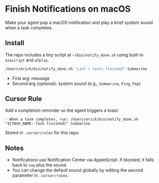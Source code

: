 # Finish Notifications on macOS

Make your agent pop a macOS notification and play a brief system sound when a task completes.

## Install
The repo includes a tiny script at `~/bin/notify_done.sh` using built-in `osascript` and `afplay`.

```bash
/Users/erick/bin/notify_done.sh "Lint + tests finished" Submarine
```

- First arg: message
- Second arg (optional): system sound (e.g., `Submarine`, `Ping`, `Pop`)

## Cursor Rule
Add a completion reminder so the agent triggers a toast:

```
- When a task completes, run: /Users/erick/bin/notify_done.sh "${TASK_NAME:-Task finished}" Submarine
```

Stored in `.cursor/rules` for this repo.

## Notes
- Notifications use Notification Center via AppleScript. If blocked, it falls back to `say` plus the sound.
- You can change the default sound globally by editing the second parameter in `.cursor/rules`.
